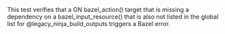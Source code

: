This test verifies that a GN bazel_action() target that is missing a dependency
on a bazel_input_resource() that is also not listed in the global list for
@legacy_ninja_build_outputs triggers a Bazel error.

